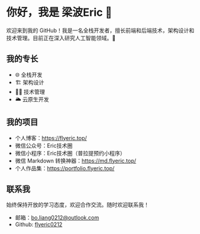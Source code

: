 # 你好，我是 梁波Eric 👋

欢迎来到我的 GitHub！我是一名全栈开发者，擅长前端和后端技术，架构设计和技术管理。目前正在深入研究人工智能领域。🤖

## 我的专长
- 🌐 全栈开发
- 🏗️ 架构设计
- 👨‍💼 技术管理
- 🌥️ 云原生开发

## 我的项目
- 个人博客：https://flyeric.top/
- 微信公众号：Eric技术圈
- 微信小程序：Eric技术圈（普拉提预约小程序）
- 微信 Markdown 转换神器：https://md.flyeric.top/
- 个人作品集：https://portfolio.flyeric.top/


## 联系我
始终保持开放的学习态度，欢迎合作交流。随时欢迎联系我！
- 邮箱：bo.liang0212@outlook.com
- Github: [flyeric0212](https://github.com/flyeric0212)
